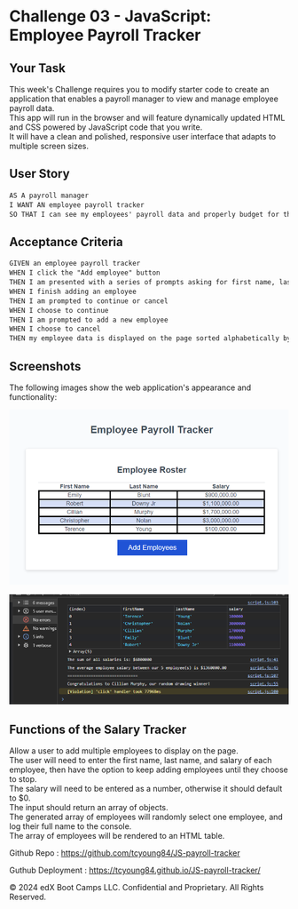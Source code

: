 # Challenge 03 - JavaScript: Employee Payroll Tracker

## Your Task

This week's Challenge requires you to modify starter code to create an application that enables a payroll manager to view and manage employee payroll data. <br>
This app will run in the browser and will feature dynamically updated HTML and CSS powered by JavaScript code that you write. <br>
It will have a clean and polished, responsive user interface that adapts to multiple screen sizes.

## User Story

```md
AS A payroll manager
I WANT AN employee payroll tracker
SO THAT I can see my employees' payroll data and properly budget for the company
```

## Acceptance Criteria

```md
GIVEN an employee payroll tracker
WHEN I click the "Add employee" button
THEN I am presented with a series of prompts asking for first name, last name, and salary
WHEN I finish adding an employee
THEN I am prompted to continue or cancel
WHEN I choose to continue
THEN I am prompted to add a new employee
WHEN I choose to cancel
THEN my employee data is displayed on the page sorted alphabetically by last name, and the console shows computed and aggregated data
```

## Screenshots

The following images show the web application's appearance and functionality:

![Image shows input date of employees in employee payroll tracker.](/assets/images/Screenshot-Tracker-01.png)

![Shows employee information in the console of an employee payroll tracker.](/assets/images/Console-01.png)

## Functions of the Salary Tracker

Allow a user to add multiple employees to display on the page.<br>
The user will need to enter the first name, last name, and salary of each employee, then have the option to keep adding employees until they choose to stop.<br>
The salary will need to be entered as a number, otherwise it should default to $0.<br>
The input should return an array of objects.<br>
The generated array of employees will randomly select one employee, and log their full name to the console.<br>
The array of employees will be rendered to an HTML table.<br>

Github Repo : https://github.com/tcyoung84/JS-payroll-tracker

Guthub Deployment : https://tcyoung84.github.io/JS-payroll-tracker/

© 2024 edX Boot Camps LLC. Confidential and Proprietary. All Rights Reserved.
